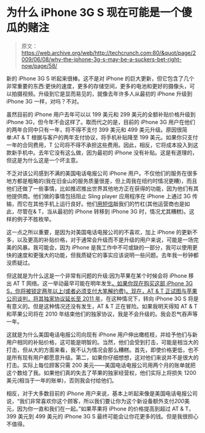 # 为什么 iPhone 3G S 现在可能是一个傻瓜的赌注

> 原文：<https://web.archive.org/web/http://techcrunch.com:80/&quot/page/2009/06/08/why-the-iphone-3g-s-may-be-a-suckers-bet-right-now/page/58/>

新的 iPhone 3G S 听起来很棒。这不是对 iPhone 的巨大更新，但它包含了几个非常重要的东西:更快的速度，更多的存储空间，更多的电池和更好的摄像头，可以拍摄视频。升级到它是显而易见的，就像去年许多人从最初的 iPhone 升级到 iPhone 3G 一样，对吗？不对。

虽然目前的 iPhone 用户去年可以以 199 美元和 299 美元的全额补贴价格升级到 iPhone 3G，但今年不会这样了。取而代之的是，目前的 iPhone 3G 用户在他们的两年合同中只有一年，将不得不支付 399 美元和 499 美元升级。原因很简单:AT & T 根据与客户的两年支付协议，将手机补贴降至 199 美元。如果你只支付一年的合同费用，T 公司将不得不承担这些费用。因此，相反，它将成本投入到这款新手机中。去年它没有这么做，因为最初的 iPhone 没有补贴。这是有道理的，但这是为什么这是一个坏主意。

不乏对该公司感到不满的美国电话电报公司 iPhone 用户。不仅他们的服务在很多地方都是粗略的(我在旧金山的服务质量很差，但上周我在纽约时情况更糟)，而且他们还做了一些事情，比如推迟推出世界其他地方正在获得的功能，因为他们有其他提供商。他们做的事情包括阻止 Sling player 应用程序在 iPhone 上通过 3G 传输，而它在其他手机上运行良好。他们[用短信](https://web.archive.org/web/20100527021536/http://venturebeat.com/2008/06/12/the-real-iphone-3g-rip-off-text-messages/)敲我们的竹杠(其他运营商也是如此，尽管在& T，当从最初的 iPhone 转移到 iPhone 3G 时，情况尤其糟糕)。这样的例子不胜枚举。

这一点之所以重要，是因为对美国电话电报公司的不喜欢，加上 iPhone 的更新不多，以及更高的补贴价格，对于通常会升级而不是升级的用户来说，可能是一场完美的风暴。我可能会，因为 iPhone 是我工作中不可或缺的一部分，我可以使用更快的速度和更强大的功能，但我质疑它的事实应该说明一些问题。去年我一秒钟都没质疑过。

但这就是为什么这是一个非常有问题的升级:因为苹果在某个时候会将 iPhone 移出 AT T 网络。这一举动最早可能在明年发生[。如果你现在购买这部 iPhone 3G S，你将被锁定两年以上(或者必须支付大笔解约费)。现在，AT & T 正试图与苹果公司](https://web.archive.org/web/20100527021536/http://www.techcrunch.com/2009/04/26/apple-may-hear-verizon-now/)[谈判，将其独家协议延长至 2011 年](https://web.archive.org/web/20100527021536/http://www.techcrunch.com/2009/04/14/shocker-att-wants-to-keep-keep-sitting-on-its-golden-egg-the-iphone/)，在这种情况下，转向 iPhone 3G S 将是有意义的。但是这种情况还没有发生，AT & T 正在冒险。如果我明天得知 AT & T 和苹果公司将在 2010 年结束他们的独家协议，我是不会升级的。我会忍气吞声等一年。

这就是为什么美国电话电报公司向现有 iPhone 用户伸出橄榄枝，并给予他们与新用户相同的补贴价格，这可能是明智的。当然，他们会受到打击，可能是相当大的打击，但从大的方面来看，我不认为情况会那么糟糕。首先，即使价格更低，也不是所有现有用户都愿意升级。第二，如果你仔细想想，这对他们来说并不是很大的打击。实际上每位顾客只需 200 美元——美国电话电报公司用两个月的账单就把这个数给了我。如果他们真的失去了苹果的独家经营权，他们实际上将损失 1200 美元(相当于一年的账单)，否则我会付给他们。

相反，对于大多数目前的 iPhone 用户来说，基本上听起来像是美国电话电报公司说，“我们非常喜欢你这个顾客，所以我们要让你为这个新设备额外支付*200*美元，因为你一直和我们在一起。”如果苹果将 iPhone 的价格提高到超过 AT & T，399 美元到 499 美元的 iPhone 3G S 最终可能会让你花更多的钱。但是我很担心不值得。